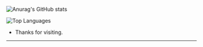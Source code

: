 ![Anurag's GitHub stats](https://github-readme-stats.vercel.app/api?username=Breno-Lima&theme=swift&show_icons=true)


![Top Languages](https://github-readme-stats.vercel.app/api/top-langs/?username=Breno-Lima&layout=compact&langs_count=11)




- Thanks for visiting.


----------------------------------------------------------------------------------



